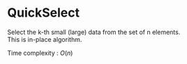 # QuickSelect

Select the k-th small (large) data from the set of n elements.  
This is in-place algorithm.

Time complexity : $O(n)$

